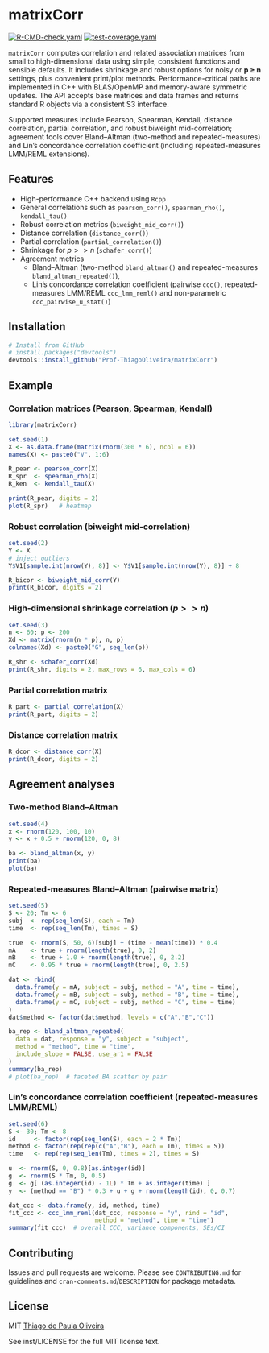 
<!-- README.md is generated from README.Rmd. Please edit that file -->

# matrixCorr

<!-- badges: start -->

[![R-CMD-check.yaml](https://github.com/Prof-ThiagoOliveira/matrixCorr/actions/workflows/R-CMD-check.yaml/badge.svg)](https://github.com/Prof-ThiagoOliveira/matrixCorr/actions/workflows/R-CMD-check.yaml)
[![test-coverage.yaml](https://github.com/Prof-ThiagoOliveira/matrixCorr/actions/workflows/test-coverage.yaml/badge.svg)](https://github.com/Prof-ThiagoOliveira/matrixCorr/actions/workflows/test-coverage.yaml)
<!-- badges: end -->

`matrixCorr` computes correlation and related association matrices from
small to high-dimensional data using simple, consistent functions and
sensible defaults. It includes shrinkage and robust options for noisy or
**p ≥ n** settings, plus convenient print/plot methods.
Performance-critical paths are implemented in C++ with BLAS/OpenMP and
memory-aware symmetric updates. The API accepts base matrices and data
frames and returns standard R objects via a consistent S3 interface.

Supported measures include Pearson, Spearman, Kendall, distance
correlation, partial correlation, and robust biweight mid-correlation;
agreement tools cover Bland–Altman (two-method and repeated-measures)
and Lin’s concordance correlation coefficient (including
repeated-measures LMM/REML extensions).

## Features

- High-performance C++ backend using `Rcpp`
- General correlations such as `pearson_corr()`, `spearman_rho()`,
  `kendall_tau()`
- Robust correlation metrics (`biweight_mid_corr()`)
- Distance correlation (`distance_corr()`)
- Partial correlation (`partial_correlation()`)
- Shrinkage for $p >> n$ (`schafer_corr()`)
- Agreement metrics
  - Bland–Altman (two-method `bland_altman()` and repeated-measures
    `bland_altman_repeated()`),
  - Lin’s concordance correlation coefficient (pairwise `ccc()`,
    repeated-measures LMM/REML `ccc_lmm_reml()` and non-parametric
    `ccc_pairwise_u_stat()`)

## Installation

``` r
# Install from GitHub
# install.packages("devtools")
devtools::install_github("Prof-ThiagoOliveira/matrixCorr")
```

## Example

### Correlation matrices (Pearson, Spearman, Kendall)

``` r
library(matrixCorr)

set.seed(1)
X <- as.data.frame(matrix(rnorm(300 * 6), ncol = 6))
names(X) <- paste0("V", 1:6)

R_pear <- pearson_corr(X)
R_spr  <- spearman_rho(X)
R_ken  <- kendall_tau(X)

print(R_pear, digits = 2)
plot(R_spr)   # heatmap
```

### Robust correlation (biweight mid-correlation)

``` r
set.seed(2)
Y <- X
# inject outliers
Y$V1[sample.int(nrow(Y), 8)] <- Y$V1[sample.int(nrow(Y), 8)] + 8

R_bicor <- biweight_mid_corr(Y)
print(R_bicor, digits = 2)
```

### High-dimensional shrinkage correlation ($p >> n$)

``` r
set.seed(3)
n <- 60; p <- 200
Xd <- matrix(rnorm(n * p), n, p)
colnames(Xd) <- paste0("G", seq_len(p))

R_shr <- schafer_corr(Xd)
print(R_shr, digits = 2, max_rows = 6, max_cols = 6)
```

### Partial correlation matrix

``` r
R_part <- partial_correlation(X)
print(R_part, digits = 2)
```

### Distance correlation matrix

``` r
R_dcor <- distance_corr(X)
print(R_dcor, digits = 2)
```

## Agreement analyses

### Two-method Bland–Altman

``` r
set.seed(4)
x <- rnorm(120, 100, 10)
y <- x + 0.5 + rnorm(120, 0, 8)

ba <- bland_altman(x, y)
print(ba)
plot(ba)
```

### Repeated-measures Bland–Altman (pairwise matrix)

``` r
set.seed(5)
S <- 20; Tm <- 6
subj  <- rep(seq_len(S), each = Tm)
time  <- rep(seq_len(Tm), times = S)

true  <- rnorm(S, 50, 6)[subj] + (time - mean(time)) * 0.4
mA    <- true + rnorm(length(true), 0, 2)
mB    <- true + 1.0 + rnorm(length(true), 0, 2.2)
mC    <- 0.95 * true + rnorm(length(true), 0, 2.5)

dat <- rbind(
  data.frame(y = mA, subject = subj, method = "A", time = time),
  data.frame(y = mB, subject = subj, method = "B", time = time),
  data.frame(y = mC, subject = subj, method = "C", time = time)
)
dat$method <- factor(dat$method, levels = c("A","B","C"))

ba_rep <- bland_altman_repeated(
  data = dat, response = "y", subject = "subject",
  method = "method", time = "time",
  include_slope = FALSE, use_ar1 = FALSE
)
summary(ba_rep)
# plot(ba_rep)  # faceted BA scatter by pair
```

### Lin’s concordance correlation coefficient (repeated-measures LMM/REML)

``` r
set.seed(6)
S <- 30; Tm <- 8
id     <- factor(rep(seq_len(S), each = 2 * Tm))
method <- factor(rep(rep(c("A","B"), each = Tm), times = S))
time   <- rep(rep(seq_len(Tm), times = 2), times = S)

u  <- rnorm(S, 0, 0.8)[as.integer(id)]
g  <- rnorm(S * Tm, 0, 0.5)
g  <- g[ (as.integer(id) - 1L) * Tm + as.integer(time) ]
y  <- (method == "B") * 0.3 + u + g + rnorm(length(id), 0, 0.7)

dat_ccc <- data.frame(y, id, method, time)
fit_ccc <- ccc_lmm_reml(dat_ccc, response = "y", rind = "id",
                        method = "method", time = "time")
summary(fit_ccc)  # overall CCC, variance components, SEs/CI
```

## Contributing

Issues and pull requests are welcome. Please see `CONTRIBUTING.md` for
guidelines and `cran-comments.md`/`DESCRIPTION` for package metadata.

## License

MIT [Thiago de Paula Oliveira](https://orcid.org/0000-0002-4555-2584)

See inst/LICENSE for the full MIT license text.
